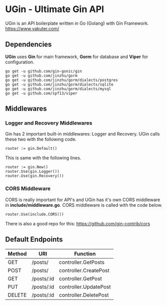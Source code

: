 # UGin - Ultimate Gin API
UGin is an API boilerplate written in Go (Golang) with Gin Framework. https://www.yakuter.com/

## Dependencies
**UGin** uses **Gin** for main framework, **Gorm** for database and **Viper** for configuration.
```
go get -u github.com/gin-gonic/gin
go get -u github.com/jinzhu/gorm
go get -u github.com/jinzhu/gorm/dialects/postgres
go get -u github.com/jinzhu/gorm/dialects/sqlite
go get -u github.com/jinzhu/gorm/dialects/mysql
go get -u github.com/spf13/viper
```
## Middlewares
### Logger and Recovery Middlewares
Gin has 2 important built-in middlewares: Logger and Recovery. UGin calls these two with the followıng code.
```
router := gin.Default()
```

This is same with the following lines.
```
router := gin.New()
router.Use(gin.Logger())
router.Use(gin.Recovery())
```

### CORS Middleware
CORS is really important for API's and UGin has it's own CORS middleware in **include/middleware.go**. CORS middleware is called with the code below.
```
router.Use(include.CORS())
```
There is also a good repo for this: https://github.com/gin-contrib/cors

## Default Endpoints
| Method | URI         | Function               |
|--------|-------------|------------------------|
| GET    | /posts/     | controller.GetPosts    |
| POST   | /posts/     | controller.CreatePost  |
| GET    | /posts/:id  | controller.GetPost     |
| PUT    | /posts/:id  | controller.UpdatePost  |
| DELETE | /posts/:id  | controller.DeletePost  |
